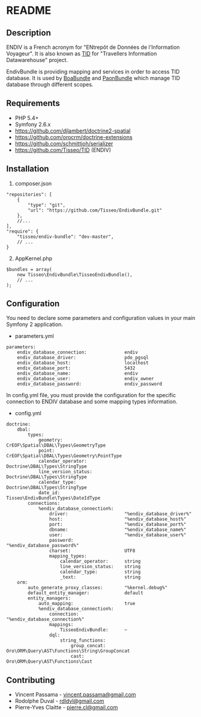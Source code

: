 README
======

Description
-----------

ENDIV is a French acronym for "ENtrepôt de Données de l'Information Voyageur".
It is also known as [TID](https://github.com/Tisseo/TID)
for "Travellers Information Datawarehouse" project.

EndivBundle is providing mapping and services in order to access
TID database. It is used by [BoaBundle](https://github.com/Tisseo/BoaBundle)
and [PaonBundle](https://github.com/Tisseo/PaonBundle) which manage
TID database through different scopes.

Requirements
------------

- PHP 5.4+
- Symfony 2.6.x
- https://github.com/djlambert/doctrine2-spatial
- https://github.com/orocrm/doctrine-extensions
- https://github.com/schmittjoh/serializer
- https://github.com/Tisseo/TID (ENDIV)

Installation
------------

1. composer.json

```
"repositories": [
    {
        "type": "git",
        "url": "https://github.com/Tisseo/EndivBundle.git"
    },
    //...
],
"require": {
    "tisseo/endiv-bundle": "dev-master",
    // ...
}
```

2. AppKernel.php

```
$bundles = array(
    new Tisseo\EndivBundle\TisseoEndivBundle(),
    // ...
);
```

Configuration
-------------

You need to declare some parameters and configuration values in your main
Symfony 2 application.

- parameters.yml

```
parameters:
    endiv_database_connection:              endiv
    endiv_database_driver:                  pdo_pgsql
    endiv_database_host:                    localhost
    endiv_database_port:                    5432
    endiv_database_name:                    endiv
    endiv_database_user:                    endiv_owner
    endiv_database_password:                endiv_password
```

In config.yml file, you must provide the configuration for the specific
connection to ENDIV database and some mapping types information.

- config.yml

```
doctrine:
    dbal:
        types:
            geometry:                       CrEOF\Spatial\DBAL\Types\GeometryType
            point:                          CrEOF\Spatial\DBAL\Types\Geometry\PointType
            calendar_operator:              Doctrine\DBAL\Types\StringType
            line_version_status:            Doctrine\DBAL\Types\StringType
            calendar_type:                  Doctrine\DBAL\Types\StringType
            date_id:                        Tisseo\EndivBundle\Types\DateIdType
        connections:
            %endiv_database_connection%:
                driver:                     "%endiv_database_driver%"
                host:                       "%endiv_database_host%"
                port:                       "%endiv_database_port%"
                dbname:                     "%endiv_database_name%"
                user:                       "%endiv_database_user%"
                password:                   "%endiv_database_password%"
                charset:                    UTF8
                mapping_types:
                    calendar_operator:      string
                    line_version_status:    string
                    calendar_type:          string
                    _text:                  string
    orm:
        auto_generate_proxy_classes:        "%kernel.debug%"
        default_entity_manager:             default
        entity_managers:
            auto_mapping:                   true
            %endiv_database_connection%:
                connection:                 "%endiv_database_connection%"
                mappings:
                    TisseoEndivBundle:      ~
                dql:
                    string_functions:
                        group_concat:       Oro\ORM\Query\AST\Functions\String\GroupConcat
                        cast:               Oro\ORM\Query\AST\Functions\Cast
```

Contributing
------------

- Vincent Passama - vincent.passama@gmail.com
- Rodolphe Duval - rdldvl@gmail.com
- Pierre-Yves Claitte - pierre.cl@gmail.com
